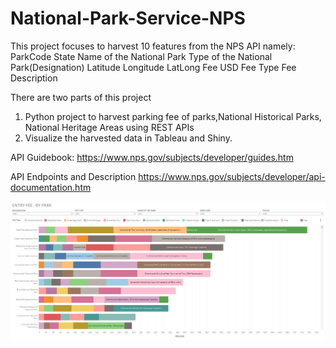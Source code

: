 # National-Park-Service-NPS
This project focuses to harvest 10 features from the NPS API namely: 
ParkCode 
State 
Name of the National Park
Type of the National Park(Designation)
Latitude
Longitude 
LatLong 
Fee USD 
Fee Type 
Fee Description



There are two parts of this project
1. Python project to harvest parking fee of parks,National Historical Parks, National Heritage Areas using REST APIs
2. Visualize the harvested data in Tableau and Shiny.

API Guidebook:
https://www.nps.gov/subjects/developer/guides.htm

API Endpoints and Description
https://www.nps.gov/subjects/developer/api-documentation.htm


![Pic2](Tableau_Dashboard_viz.png)
